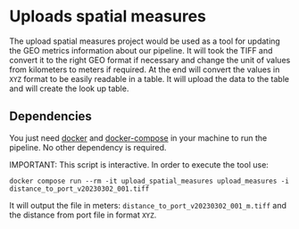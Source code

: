 # Uploads spatial measures

The upload spatial measures project would be used as a tool for updating the GEO metrics information about our pipeline.
It will took the TIFF and convert it to the right GEO format if necessary and change the unit of values from kilometers to meters if required. At the end will convert the values in `XYZ` format to be easily readable in a table. It will upload the data to the table and will create the look up table.

## Dependencies

You just need [docker](https://www.docker.com/) and
[docker-compose](https://docs.docker.com/compose/) in your machine to run the
pipeline. No other dependency is required.

IMPORTANT: This script is interactive.
In order to execute the tool use:

```
docker compose run --rm -it upload_spatial_measures upload_measures -i distance_to_port_v20230302_001.tiff
```
It will output the file in meters: `distance_to_port_v20230302_001_m.tiff` and the distance from port file in format `XYZ`.




